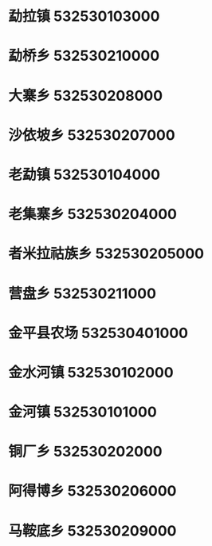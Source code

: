 # 勐拉镇 532530103000
# 勐桥乡 532530210000
# 大寨乡 532530208000
# 沙依坡乡 532530207000
# 老勐镇 532530104000
# 老集寨乡 532530204000
# 者米拉祜族乡 532530205000
# 营盘乡 532530211000
# 金平县农场 532530401000
# 金水河镇 532530102000
# 金河镇 532530101000
# 铜厂乡 532530202000
# 阿得博乡 532530206000
# 马鞍底乡 532530209000
